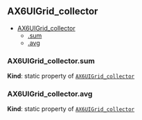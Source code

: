 <a name="module_AX6UIGrid_collector"></a>

## AX6UIGrid_collector

* [AX6UIGrid_collector](#module_AX6UIGrid_collector)
    * [.sum](#module_AX6UIGrid_collector.sum)
    * [.avg](#module_AX6UIGrid_collector.avg)

<a name="module_AX6UIGrid_collector.sum"></a>

### AX6UIGrid_collector.sum
**Kind**: static property of <code>[AX6UIGrid_collector](#module_AX6UIGrid_collector)</code>  
<a name="module_AX6UIGrid_collector.avg"></a>

### AX6UIGrid_collector.avg
**Kind**: static property of <code>[AX6UIGrid_collector](#module_AX6UIGrid_collector)</code>  
